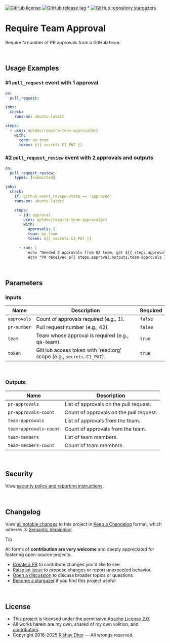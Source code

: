 [![GitHub license](https://img.shields.io/github/license/op5dev/require-team-approval?logo=apache&label=License)](LICENSE "Apache License 2.0.")
[![GitHub release tag](https://img.shields.io/github/v/release/op5dev/require-team-approval?logo=semanticrelease&label=Release)](https://github.com/op5dev/require-team-approval/releases "View all releases.")
*
[![GitHub repository stargazers](https://img.shields.io/github/stars/op5dev/require-team-approval)](https://github.com/op5dev/require-team-approval "Become a stargazer.")

# Require Team Approval

Require N number of PR approvals from a GitHub team.

</br>

## Usage Examples

### #1 `pull_request` event with 1 approval

```yaml
on:
  pull_request:

jobs:
  check:
    runs-on: ubuntu-latest

steps:
  - uses: op5dev/require-team-approval@v1
    with:
      team: qa-team
      token: ${{ secrets.CI_PAT }}
```

### #2 `pull_request_review` event with 2 approvals and outputs

```yaml
on:
  pull_request_review:
    types: [submitted]

jobs:
  check:
    if: github.event.review.state == 'approved'
    runs-on: ubuntu-latest

    steps:
      - id: approval
        uses: op5dev/require-team-approval@v1
        with:
          approvals: 2
          team: qa-team
          token: ${{ secrets.CI_PAT }}

      - run: |
          echo "Needed 2 approvals from QA team, got ${{ steps.approval.outputs.team-approvals-count }}."
          echo "PR received ${{ steps.approval.outputs.team-approvals }} approvals in total."
```

</br>

## Parameters

### Inputs

| Name        | Description                                                         | Required |
| ----------- | ------------------------------------------------------------------- | -------- |
| `approvals` | Count of approvals required (e.g., 1).                              | `false`  |
| `pr-number` | Pull request number (e.g., 42).                                     | `false`  |
| `team`      | Team whose approval is required (e.g., qa-team).                    | `true`   |
| `token`     | GitHub access token with 'read:org' scope (e.g., `secrets.CI_PAT`). | `true`   |

</br>

### Outputs

| Name                   | Description                             |
| ---------------------- | --------------------------------------- |
| `pr-approvals`         | List of approvals on the pull request.  |
| `pr-approvals-count`   | Count of approvals on the pull request. |
| `team-approvals`       | List of approvals from the team.        |
| `team-approvals-count` | Count of approvals from the team.       |
| `team-members`         | List of team members.                   |
| `team-members-count`   | Count of team members.                  |

</br>

## Security

View [security policy and reporting instructions](SECURITY.md).

</br>

## Changelog

View [all notable changes](https://github.com/op5dev/require-team-approval/releases "Releases.") to this project in [Keep a Changelog](https://keepachangelog.com "Keep a Changelog.") format, which adheres to [Semantic Versioning](https://semver.org "Semantic Versioning.").

> [!TIP]
>
> All forms of **contribution are very welcome** and deeply appreciated for fostering open-source projects.
>
> - [Create a PR](https://github.com/op5dev/require-team-approval/pulls "Create a pull request.") to contribute changes you'd like to see.
> - [Raise an issue](https://github.com/op5dev/require-team-approval/issues "Raise an issue.") to propose changes or report unexpected behavior.
> - [Open a discussion](https://github.com/op5dev/require-team-approval/discussions "Open a discussion.") to discuss broader topics or questions.
> - [Become a stargazer](https://github.com/op5dev/require-team-approval/stargazers "Become a stargazer.") if you find this project useful.

</br>

## License

- This project is licensed under the permissive [Apache License 2.0](LICENSE "Apache License 2.0.").
- All works herein are my own, shared of my own volition, and [contributors](https://github.com/op5dev/require-team-approval/graphs/contributors "Contributors.").
- Copyright 2016-2025 [Rishav Dhar](https://github.com/rdhar "Rishav Dhar's GitHub profile.") — All wrongs reserved.
